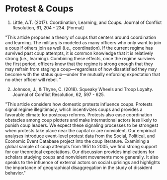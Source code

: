 # Protest & Coups

01. Little, A.T. (2017). Coordination, Learning, and Coups. Journal of Conflict Resolution, 61, 204 - 234. [Formal]

"This article proposes a theory of coups that centers around coordination and learning. The military is modeled as many officers who only want to join a coup if others join as well (i.e., coordination). If the current regime has survived past coup attempts, it is common knowledge that it is relatively strong (i.e., learning). Combining these effects, once the regime survives the first period, officers know that the regime is strong enough that they may refrain from staging a coup—regardless of how dissatisfied they may become with the status quo—under the mutually enforcing expectation that no other officer will rebel. "


02. Johnson, J., & Thyne, C. (2018). Squeaky Wheels and Troop Loyalty. Journal of Conflict Resolution, 62, 597 - 625.

"This article considers how domestic protests influence coups. Protests signal regime illegitimacy, which incentivizes coups and provides a favorable climate for postcoup reforms. Protests also ease coordination obstacles among coup plotters and make international actors less likely to punish coup leaders. We expect these signaling processes to be strongest when protests take place near the capital or are nonviolent. Our empirical analyses introduce event-level protest data from the Social, Political, and Economic Event Database project into the coup literature. Examining a global sample of coup attempts from 1951 to 2005, we find strong support for our theoretical expectations. Our discussion provides implications for scholars studying coups and nonviolent movements more generally. It also speaks to the influence of external actors on social uprisings and highlights the importance of geographical disaggregation in the study of dissident behavior."
